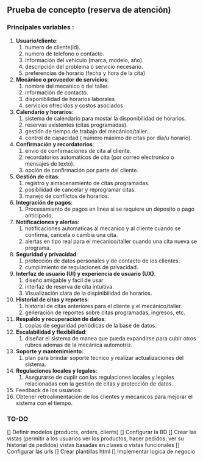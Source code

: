 ## Prueba de concepto (reserva de atención)

### Principales variables :

1. **Usuario/cliente**:
    1. numero de cliente(id).
    2. numero de telefono o contacto.
    3. información del vehículo (marca, modelo, año).
    4. descripción del problema o servicio necesario.
    5. preferencias de horario (fecha y hora de la cita)
2. **Mecánico o proveedor de servicios**:
    1. nombre del mecanico o del taller.
    2. información de contacto.
    3. disponibilidad de horarios laborales
    4. servicios ofrecidos y costos asociados
3. **Calendario y horarios**:
    1. sistema de calendario para mostar la disponibilidad de horarios.
    2. reservas existentes (citas programadas).
    3. gestión de tiempo de trabajo del mecánico/taller.
    4. control de capacidad ( número máximo de citas por día/u horario).
4. **Confirmación y recordatorios**:
    1. envío de confirmaciones de cita al cliente.
    2. recordatorios automaticos de cita (por correo electronico o mensajes de texto).
    3. opción de confirmación por parte del cliente.
5. **Gestión de citas**:
    1. registro y almacenamiento de citas programadas.
    2. posibilidad de cancelar y reprogramar citas.
    3. manejo de conflictos de horarios.
6. **Integración de pagos**:
    1. Procesamiento de pagos en linea si se requiere un deposito o pago anticipado.
7. **Notificaciones y alertas**:
    1. notificaciones automaticas al mecanico y al cliente cuando se confirma, cancela o cambia una cita.
    2. alertas en tipo real para el mecanico/taller cuando una cita nueva se programa.
8. **Seguridad y privacidad**:
    1. protección de datos personales y de contacto de los clientes.
    2. cumplimiento de regulaciones de privacidad.
9. **Interfaz de usuario (UI) y experiencia de usuario (UX)**.
    1. diseño amigable y facil de usar
    2. interfaz de reserva de cita intuitiva.
    3. Visualización clara de la dispinibilidad de horarios.
10. **Historial de citas y reportes**:
    1. historial de citas anteriores para el cliente y el mecánico/taller.
    2. generación de reportes sobre citas programadas, ingresos, etc.
11. **Respaldo y recuperación de datos**:
    1. copias de seguridad periódicas de la base de datos.
12. **Escalabilidad y flexibilidad**: 
    1. diseñar el sistema de manea que pueda expandirse para cubir otros rubros ademas de la mecánica automotriz.
13. **Soporte y mantenimiento**:
    1. plan para brindar soporte técnico y realizar actualizaciones del sistema.
14. **Regulaciones locales y legales**:
    1. Asegurarse de cuplir con las regulaciones locales y legales relacionadas con la gestión de citas y protección de datos.
15. Feedback de los usuarios:
   1. Obtener retroalimentación de los clientes y mecanicos para mejorar el sistema con el tiempo.

### TO-DO
 [] Definir modelos (products, orders, clients)
 [] Configurar la BD
 [] Crear las vistas (permitir a los usuarios ver los productos, hacer pedidos, ver su historial de pedidos) vistas basadas en clases o vistas funcionales
 [] Configurar las urls
 [] Crear plantillas html
 [] Implementar logica de negocio
